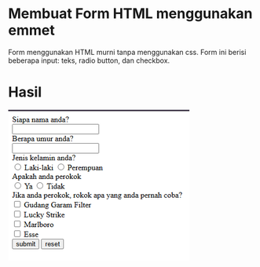 # Membuat Form HTML menggunakan emmet
Form menggunakan HTML murni tanpa menggunakan css. Form ini berisi beberapa input: teks, radio button, dan checkbox.


# Hasil
![form](assets/form.png)